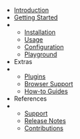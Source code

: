 - [<div class="ps-icon ps-icon-arrow-right"></div> Introduction](/  "autoComplete.js - Vanilla Javascript library")
- [<div class="title">Getting Started</div>](getting-started.md "Getting Started - Documentation | autoComplete.js")
- 
  - [<div class="ps-icon ps-icon-download"></div> Installation](installation.md "Installation | autoComplete.js")
  - [<div class="ps-icon ps-icon-fried-egg"></div> Usage](usage.md "Usage | autoComplete.js")
  - [<div class="ps-icon ps-icon-row-setting"></div> Configuration](configuration.md "Configuration | autoComplete.js")
  - [<div class="ps-icon ps-icon-gamepad"></div> Playground](playground.md "Playground | autoComplete.js")
- <div class="title">Extras</div>
- 
  - [<div class="ps-icon ps-icon-puzzle"></div> Plugins](plugins.md "Plugins | autoComplete.js")
  - [<div class="ps-icon ps-icon-laptop"></div> Browser Support](browsers-support.md "Browser Support | autoComplete.js")
  - [<div class="ps-icon ps-icon-book"></div> How-to Guides](how-to-guides.md  "How-to Guides | autoComplete.js")
- <div class="title">References</div>
- 
  - [<div class="ps-icon ps-icon-headset"></div> Support](support.md "Support | autoComplete.js")
  - [<div class="ps-icon ps-icon-organisation"></div> Release Notes](release-notes.md "Release Notes | autoComplete.js")
  - [<div class="ps-icon ps-icon-wand"></div> Contributions](contributions.md "Contributions | autoComplete.js")
